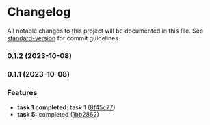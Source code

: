 # Changelog

All notable changes to this project will be documented in this file. See [standard-version](https://github.com/conventional-changelog/standard-version) for commit guidelines.

### [0.1.2](https://shubham/Subham-Kedia/automatedpros-assignment/compare/v0.1.1...v0.1.2) (2023-10-08)

### 0.1.1 (2023-10-08)


### Features

* **task 1 completed:** task 1 ([8f45c77](https://shubham/Subham-Kedia/automatedpros-assignment/commit/8f45c77fcb00e1c5c294c0e62db1ff04362767d7))
* **task 5:** completed ([1bb2862](https://shubham/Subham-Kedia/automatedpros-assignment/commit/1bb2862272faf6211783cbddca918ab562834047))
